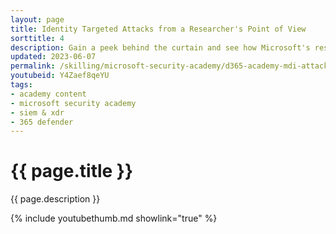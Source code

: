 ```yaml
---
layout: page
title: Identity Targeted Attacks from a Researcher's Point of View
sorttitle: 4
description: Gain a peek behind the curtain and see how Microsoft's research teams deal with newly disclosed identity vulnerabilities, and how that information is turned into an alert in Defender for Identity.
updated: 2023-06-07
permalink: /skilling/microsoft-security-academy/d365-academy-mdi-attacks
youtubeid: Y4Zaef8qeYU
tags: 
- academy content
- microsoft security academy
- siem & xdr
- 365 defender
---
```


# {{ page.title }}

{{ page.description }}

{% include youtubethumb.md showlink="true" %}
